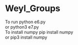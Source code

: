 # Weyl_Groups
To run  python e6.py <br />
or  python3 e7.py <br />
To install numpy  pip install numpy <br />
or pip3 install numpy <br />
